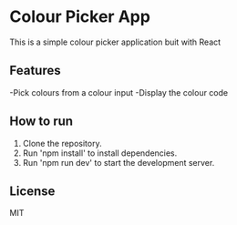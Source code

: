 # Colour Picker App
This is a simple colour picker application buit with React

## Features
-Pick colours from a colour input
-Display the colour code

## How to run
1. Clone the repository.
2. Run 'npm install' to install dependencies.
3. Run 'npm run dev' to start the development server.

## License
MIT